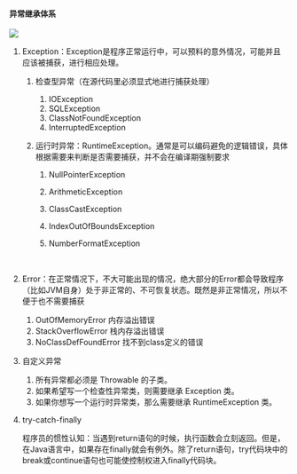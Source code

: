 #### 异常继承体系

![](https://img-blog.csdnimg.cn/2019102821180396.png?x-oss-process=image/watermark,type_ZmFuZ3poZW5naGVpdGk,shadow_10,text_aHR0cHM6Ly9ibG9nLmNzZG4ubmV0L2pvaG5XY2hldW5n,size_16,color_FFFFFF,t_70)

1. Exception：Exception是程序正常运行中，可以预料的意外情况，可能并且应该被捕获，进行相应处理。

   1. 检查型异常（在源代码里必须显式地进行捕获处理）

      1. IOException
      2. SQLException
      3. ClassNotFoundException
      4. InterruptedException


   1. 运行时异常：RuntimeException。通常是可以编码避免的逻辑错误，具体根据需要来判断是否需要捕获，并不会在编译期强制要求

      1. NullPointerException


      2. ArithmeticException


      3. ClassCastException


      4. IndexOutOfBoundsException


      5. NumberFormatException

         ​

1. Error：在正常情况下，不大可能出现的情况，绝大部分的Error都会导致程序（比如JVM自身）处于非正常的、不可恢复状态。既然是非正常情况，所以不便于也不需要捕获

   1. OutOfMemoryError 内存溢出错误
   2. StackOverflowError 栈内存溢出错误
   3. NoClassDefFoundError 找不到class定义的错误

2. 自定义异常

   1. 所有异常都必须是 Throwable 的子类。
   2. 如果希望写一个检查性异常类，则需要继承 Exception 类。
   3. 如果你想写一个运行时异常类，那么需要继承 RuntimeException 类。

3. try-catch-finally

   程序员的惯性认知：当遇到return语句的时候，执行函数会立刻返回。但是，在Java语言中，如果存在finally就会有例外。除了return语句，try代码块中的break或continue语句也可能使控制权进入finally代码块。

   ​